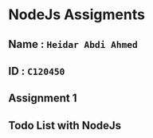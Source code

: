 # NodeJs Assigments

## Name : `Heidar Abdi Ahmed`
## ID : `C120450`

## Assignment 1
## Todo List with NodeJs 

